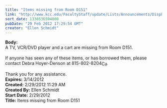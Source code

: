 ```yaml
---
title: "Items missing from Room D151"
link: "http://www.kcc.edu/FacultyStaff/update/Lists/Announcements/DispForm.aspx?ID=622"
sort_date: 1330536594000
pubDate: "29 Feb 2012 17:29:54 GMT"
creator: "Ellen Schmidt"
---
```


<div><b>Body:</b> <div class=ExternalClass6C1EF313897347A0800918E72DB67D24><div>A TV, VCR/DVD player and a cart are missing from Room D151.</div>
<div> </div>
<div>If anyone has seen any of these items, or has borrowed them, please contact Debra Hoyer-Denson at <span style="white-space:nowrap" class=baec5a81-e4d6-4674-97f3-e9220f0136c1>815-802-8204<a style="border-bottom:medium none;position:static !important;border-left:medium none;margin:0px;width:16px;bottom:0px;display:inline;white-space:nowrap;float:none;height:16px;vertical-align:middle;overflow:hidden;border-top:medium none;top:0px;cursor:hand;right:0px;border-right:medium none;left:0px" title="Call: 815-802-8204" href="#"><img style="border-bottom:medium none;position:static !important;border-left:medium none;margin:0px;width:16px;bottom:0px;display:inline;white-space:nowrap;float:none;height:16px;vertical-align:middle;overflow:hidden;border-top:medium none;top:0px;cursor:hand;right:0px;border-right:medium none;left:0px" title="Call: 815-802-8204"></a></span>.</div>
<div> </div>
<div>Thank you for any assistance.</div></div></div>
<div><b>Expires:</b> 3/14/2012</div>
<div><b>Created:</b> 2/29/2012 11:29 AM</div>
<div><b>Created By:</b> Ellen Schmidt</div>
<div><b>Start Date:</b> 2/29/2012</div>
<div><b>Title:</b> Items missing from Room D151</div>
